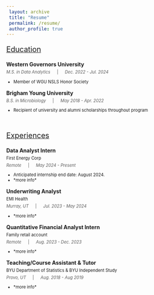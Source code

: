 ```yaml
---
 layout: archive
 title: "Resume"
 permalink: /resume/
 author_profile: true
---
```


<body>

<p style="font-size:140%; text-decoration:underline;">Education</p>

<p style="font-weight:bold; margin-bottom: 5px;">Western Governors University</p>
<p style="font-size:80%; font-style:italic; opacity:0.7; margin-top: 5px; margin-bottom: 5px;">M.S. in Data Analytics &emsp; <span style="font-style:normal;">|</span> &emsp; Dec. 2022 - Jul. 2024</p>
<ul style="font-size:80%">
    <li>Member of WGU NSLS Honor Society</li>
</ul>

<p style="font-weight:bold; margin-bottom: 5px;">Brigham Young University</p>
<p style="font-size:80%; font-style:italic; opacity:0.7; margin-top: 5px; margin-bottom: 5px;">B.S. in Microbiology &emsp; <span style="font-style:normal;">|</span> &emsp; May 2018 - Apr. 2022</p>
<ul style="font-size:80%">
    <li>Recipient of university and alumni scholarships throughout program</li>
</ul>

</body>

<br>

<body>

<p style="font-size:140%; text-decoration:underline;">Experiences</p>

<p style="font-weight:bold; margin-bottom: 5px;">Data Analyst Intern</p>
<p style="font-size:80%; margin-top: 5px; margin-bottom: 5px;">First Energy Corp</p>
<p style="font-size:80%; font-style:italic; opacity:0.7; margin-top: 5px; margin-bottom: 5px;">Remote &emsp; <span style="font-style:normal;">|</span> &emsp; May 2024 - Present</p>
<ul style="font-size:80%">
    <li>Anticipated internship end date: August 2024.</li>
    <li>*more info*</li>
</ul>

<p style="font-weight:bold; margin-bottom: 5px;">Underwriting Analyst</p>
<p style="font-size:80%; margin-top: 5px; margin-bottom: 5px;">EMI Health</p>
<p style="font-size:80%; font-style:italic; opacity:0.7; margin-top: 5px; margin-bottom: 5px;">Murray, UT &emsp; <span style="font-style:normal;">|</span> &emsp; Jul. 2023 - May 2024</p>
<ul style="font-size:80%">
    <li>*more info*</li>
</ul>

<p style="font-weight:bold; margin-bottom: 5px;">Quantitative Financial Analyst Intern</p>
<p style="font-size:80%; margin-top: 5px; margin-bottom: 5px;">Family retail account</p>
<p style="font-size:80%; font-style:italic; opacity:0.7; margin-top: 5px; margin-bottom: 5px;">Remote &emsp; <span style="font-style:normal;">|</span> &emsp; Aug. 2023 - Dec. 2023</p>
<ul style="font-size:80%">
    <li>*more info*</li>
</ul>

<p style="font-weight:bold; margin-bottom: 5px;">Teaching/Course Assistant & Tutor</p>
<p style="font-size:80%; margin-top: 5px; margin-bottom: 5px;">BYU Department of Statistics & BYU Independent Study</p>
<p style="font-size:80%; font-style:italic; opacity:0.7; margin-top: 5px; margin-bottom: 5px;">Provo, UT &emsp; <span style="font-style:normal;">|</span> &emsp; Aug. 2018 - Aug 2019</p>
<ul style="font-size:80%">
    <li>*more info*</li>
</ul>

</body>